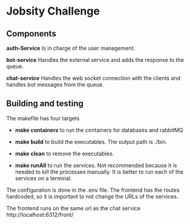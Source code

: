 # Jobsity Challenge

## Components

**auth-Service** Is in charge of the user management.

**bot-service** Handles the external service and adds the response to the queue.

**chat-service** Handles the web socket connection with the clients and handles bot messages from the queue.

## Building and testing

The makefile has four targets

- **make containers** to run the containers for databases and rabbitMQ

- **make build** to build the executables. The output path is ./bin.
- **make clean** to remove the executables.
- **make runAll** to run the services. Not recommended because it is needed to kill the processes manually. It is better to run each of the services on a terminal.

The configuration is done in the .env file. The frontend has the routes hardcoded, so it is important to not change the URLs of the services.

The frontend runs on the same url as the chat service http://localhost:6312/front/





